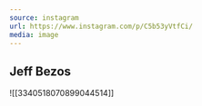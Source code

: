 ```yaml
---
source: instagram
url: https://www.instagram.com/p/C5b53yVtfCi/
media: image
---
```


## Jeff Bezos

![[3340518070899044514]]

